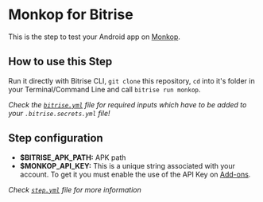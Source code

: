 # Monkop for Bitrise
This is the step to test your Android app on [Monkop](https://www.monkop.com/). 


## How to use this Step
Run it directly with Bitrise CLI, `git clone` this repository, `cd` into it's folder in your Terminal/Command Line and call `bitrise run monkop`.

*Check the [`bitrise.yml`](bitrise.yml) file for required inputs which have to be added to your `.bitrise.secrets.yml` file!*

## Step configuration
* **$BITRISE_APK_PATH:** APK path
* **$MONKOP_API_KEY:** This is a unique string associated with your account. To get it you must enable the use of the API Key on [Add-ons](https://console.monkop.com/addOns.xhtml).


*Check [`step.yml`](step.yml) file for more information*
